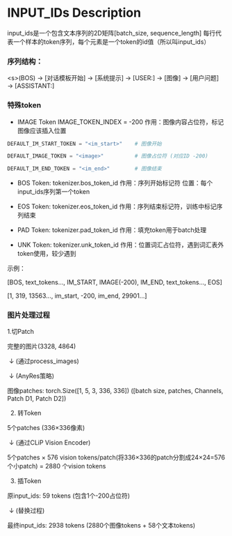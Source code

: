 # INPUT_IDs Description

input_ids是一个包含文本序列的2D矩阵[batch_size, sequence_length]
每行代表一个样本的token序列，每个元素是一个token的id值（所以叫input_ids）

### 序列结构：

\<s\>(BOS) → \[对话模板开始\] → \[系统提示\] → \[USER:\] → \[图像\] → \[用户问题\] → \[ASSISTANT:\]

### 特殊token

- IMAGE Token
  IMAGE_TOKEN_INDEX = -200 
  作用：图像内容占位符，标记图像应该插入位置

```python
DEFAULT_IM_START_TOKEN = "<im_start>"    # 图像开始

DEFAULT_IMAGE_TOKEN = "<image>"          # 图像占位符 (对应ID -200)

DEFAULT_IM_END_TOKEN = "<im_end>"        # 图像结束
```

- BOS Token: 
  tokenizer.bos_token_id 
  作用：序列开始标记符
  位置：每个input_ids序列第一个token
- EOS Token: 
  tokenizer.eos_token_id 
  作用：序列结束标记符，训练中标记序列结束

- PAD Token:
  tokenizer.pad_token_id
  作用：填充token用于batch处理

- UNK Token:
  tokenizer.unk_token_id
  作用：位置词汇占位符，遇到词汇表外token使用，较少遇到

示例：

[BOS, text_tokens..., IM_START, IMAGE(-200), IM_END, text_tokens..., EOS]

[1,   319, 13563..., im_start,    -200,     im_end,   29901...]



### 图片处理过程

1.切Patch

完整的图片(3328, 4864)

​    ↓ (通过process_images)

​    ↓ (AnyRes策略)

图像patches: torch.Size([1, 5, 3, 336, 336]) ([batch size, patches, Channels, Patch D1, Patch D2])


2. 转Token
   
5个patches (336×336像素) 

​    ↓ (通过CLiP Vision Encoder)

5个patches × 576 vision tokens/patch(将336×336的patch分割成24×24=576个小patch) = 2880 个vision tokens


3. 插Token
   
原input_ids: 59 tokens (包含1个-200占位符)

​         ↓ (替换过程)

最终input_ids: 2938 tokens (2880个图像tokens + 58个文本tokens)
